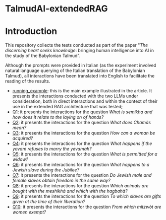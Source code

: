 # TalmudAI-extendedRAG
# Introduction
This repository collects the tests conducted as part of the paper "*The discerning heart seeks knowledge*: bringing human intelligence into AI in the study of the Babylonian Talmud".

Although the prompts were provided in Italian (as the experiment involved natural language querying of the Italian translation of the Babylonian Talmud), all interactions have been translated into English to facilitate the reading of the results.

- [running_example](https://github.com/klab-ilc-cnr/TalmudAI-extendedRAG/blob/main/running_example.md): this is the main example illustrated in the article. It presents the interactions conducted with the two LLMs under consideration, both in direct interactions and within the context of their use in the extended RAG architecture that was tested;
- [Q1](https://github.com/klab-ilc-cnr/TalmudAI-extendedRAG/blob/main/Q1.md): it presents the interactions for the question *What is semikha and how does it relate to the laying on of hands?*
- [Q2](https://github.com/klab-ilc-cnr/TalmudAI-extendedRAG/blob/main/Q2.md): it presents the interactions for the question *What does Chamàs mean?*
- [Q3](https://github.com/klab-ilc-cnr/TalmudAI-extendedRAG/blob/main/Q3.md): it presents the interactions for the question *How can a woman be acquired?*
- [Q4](https://github.com/klab-ilc-cnr/TalmudAI-extendedRAG/blob/main/Q4.md): it presents the interactions for the question *What happens if the yavam refuses to marry the yevamah?*
- [Q5](https://github.com/klab-ilc-cnr/TalmudAI-extendedRAG/blob/main/Q5.md): it presents the interactions for the question *What is permitted for a widow?*
- [Q6](https://github.com/klab-ilc-cnr/TalmudAI-extendedRAG/blob/main/Q6.md): it presents the interactions for the question *What happens to a Jewish slave during the Jubilee?*
- [Q7](https://github.com/klab-ilc-cnr/TalmudAI-extendedRAG/blob/main/Q7.md): it presents the interactions for the question *Do Jewish male and female slaves obtain freedom in the same way?*
- [Q8](https://github.com/klab-ilc-cnr/TalmudAI-extendedRAG/blob/main/Q8.md): it presents the interactions for the question *Which animals are bought with the meshikhà and which with the hagbahà?*
- [Q9](https://github.com/klab-ilc-cnr/TalmudAI-extendedRAG/blob/main/Q9.md): it presents the interactions for the question *To which slaves are gifts given at the time of their liberation?*
- [Q10](https://github.com/klab-ilc-cnr/TalmudAI-extendedRAG/blob/main/Q10.md): it presents the interactions for the question *From which mitzwòt are women exempt?*
